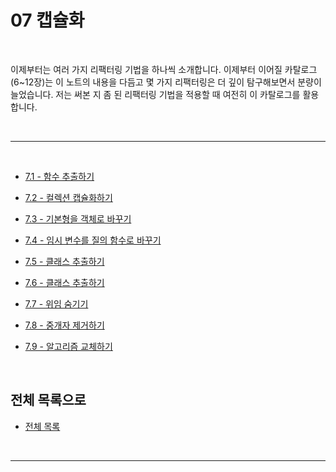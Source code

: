 # 07 캡슐화

<br>

이제부터는 여러 가지 리팩터링 기법을 하나씩 소개합니다. 이제부터 이어질 카탈로그(6~12장)는 이 노트의 내용을 다듬고 몇 가지 리팩터링은 더 깊이 탐구해보면서 분량이 늘었습니다. 저는 써본 지 좀 된 리팩터링 기법을 적용할 때 여전히 이 카탈로그를 활용합니다.

<br>

---

<br>

- [7.1 - 함수 추출하기](https://github.com/Esoolgnah/Summary_of_Refactoring_2nd_Edition/blob/main/Notes/07_캡슐화/07_01_레코드_캡슐화하기.md)

- [7.2 - 컬렉션 캡슐화하기](https://github.com/Esoolgnah/Summary_of_Refactoring_2nd_Edition/blob/main/Notes/07_캡슐화/07_02_컬렉션_캡슐화하기.md)

- [7.3 - 기본형을 객체로 바꾸기](https://github.com/Esoolgnah/Summary_of_Refactoring_2nd_Edition/blob/main/Notes/07_캡슐화/07_03_기본형을_객체로_바꾸기.md)

- [7.4 - 임시 변수를 질의 함수로 바꾸기](https://github.com/Esoolgnah/Summary_of_Refactoring_2nd_Edition/blob/main/Notes/07_캡슐화/07_04_임시_변수를_질의_함수로_바꾸기.md)

- [7.5 - 클래스 추출하기](https://github.com/Esoolgnah/Summary_of_Refactoring_2nd_Edition/blob/main/Notes/07_캡슐화/07_05_클래스_추출하기.md)

- [7.6 - 클래스 추출하기](https://github.com/Esoolgnah/Summary_of_Refactoring_2nd_Edition/blob/main/Notes/07_캡슐화/07_06_클래스_인라인하기.md)

- [7.7 - 위임 숨기기](https://github.com/Esoolgnah/Summary_of_Refactoring_2nd_Edition/blob/main/Notes/07_캡슐화/07_07_위임_숨기기.md)

- [7.8 - 중개자 제거하기](https://github.com/Esoolgnah/Summary_of_Refactoring_2nd_Edition/blob/main/Notes/07_캡슐화/07_08_중개자_제거하기.md)

- [7.9 - 알고리즘 교체하기](https://github.com/Esoolgnah/Summary_of_Refactoring_2nd_Edition/blob/main/Notes/07_캡슐화/07_09_알고리즘_교체하기.md)

<br>

## 전체 목록으로

- [전체 목록](https://github.com/Esoolgnah/Summary_of_Refactoring_2nd_Edition/blob/main/README.md)

<br>

---
